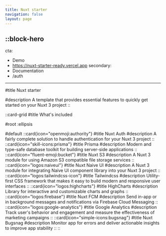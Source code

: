 ```yaml
---
title: Nuxt starter
navigation: false
layout: page
---
```


::block-hero
---
cta:
  - Demo
  - https://nuxt-starter-ready.vercel.app
secondary:
  - Documentation
  - /auth
---

#title
Nuxt starter

#description
A template that provides essential features to quickly get started on your Nuxt 3 project
::


::card-grid
#title
What's included

#root
:ellipsis

#default
  ::card{icon="openmoji:authority"}
  #title
  Nuxt Auth
  #description
  A fairly complete solution to handle authentication for your Nuxt 3 project
  ::
  ::card{icon="skill-icons:prisma"}
  #title
  Prisma
  #description
  Modern and type-safe database toolkit for building server-side applications
  ::
  ::card{icon="fluent-emoji:bucket"}
  #title
  Nuxt S3
  #description
  A Nuxt 3 module for using Amazon S3 compatible file storage services
  ::
  ::card{icon="logos:naiveui"}
  #title
  Nuxt Naive UI
  #description
  A Nuxt 3 module for integrating Naive UI component library into your Nuxt 3 project
  ::
  ::card{icon="logos:tailwindcss-icon"}
  #title
  Tailwindcss
  #description
  Utility-first CSS framework that makes it easy to build modern and responsive user interfaces
  ::
  ::card{icon="logos:highcharts"}
  #title
  HighCharts
  #description
  Library for interactive and customizable charts and graphs
  ::
  ::card{icon="logos:firebase"}
  #title
  Nuxt FCM
  #description
  Send in-app or in background messages and notifications via Firebase Cloud Messaging
  ::
  ::card{icon="logos:google-analytics"}
  #title
  Google Analytics
  #description
  Track user's behavior and engagement and measure the effectiveness of marketing campaigns 
  ::
  ::card{icon="simple-icons:bugsnag"}
  #title
  Nuxt Bugsnag
  #description
  Monitor app for errors and deliver actionable insights to improve app stability 
  ::
::
